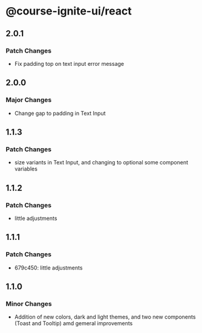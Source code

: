 # @course-ignite-ui/react

## 2.0.1

### Patch Changes

- Fix padding top on text input error message

## 2.0.0

### Major Changes

- Change gap to padding in Text Input

## 1.1.3

### Patch Changes

- size variants in Text Input, and changing to optional some component variables

## 1.1.2

### Patch Changes

- little adjustments

## 1.1.1

### Patch Changes

- 679c450: little adjustments

## 1.1.0

### Minor Changes

- Addition of new colors, dark and light themes, and two new components (Toast and Tooltip) amd gemeral improvements
